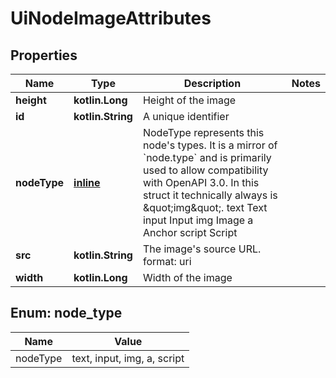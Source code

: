 
# UiNodeImageAttributes

## Properties
| Name | Type | Description | Notes |
| ------------ | ------------- | ------------- | ------------- |
| **height** | **kotlin.Long** | Height of the image |  |
| **id** | **kotlin.String** | A unique identifier |  |
| **nodeType** | [**inline**](#NodeType) | NodeType represents this node&#39;s types. It is a mirror of &#x60;node.type&#x60; and is primarily used to allow compatibility with OpenAPI 3.0.  In this struct it technically always is \&quot;img\&quot;. text Text input Input img Image a Anchor script Script |  |
| **src** | **kotlin.String** | The image&#39;s source URL.  format: uri |  |
| **width** | **kotlin.Long** | Width of the image |  |


<a id="NodeType"></a>
## Enum: node_type
| Name | Value |
| ---- | ----- |
| nodeType | text, input, img, a, script |



